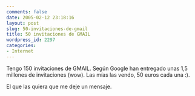 ```yaml
---
comments: false
date: 2005-02-12 23:18:16
layout: post
slug: 50-invitaciones-de-gmail
title: 50 invitaciones de GMAIL
wordpress_id: 2297
categories:
- Internet
---
```


Tengo 150 invitaciones de GMAIL. Según Google han entregado unas 1,5 millones de invitaciones (wow). Las mías las vendo, 50 euros cada una :).





El que las quiera que me deje un mensaje.




 
